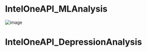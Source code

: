 <h1>IntelOneAPI_MLAnalysis</h1>

![image](https://github.com/Kevin-Benny/IntelOneAPI_MLAnalysis/blob/app.py/asset/IntelOneApi.png?raw=true)
# IntelOneAPI_DepressionAnalysis

